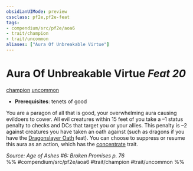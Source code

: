 ```yaml
---
obsidianUIMode: preview
cssclass: pf2e,pf2e-feat
tags:
- compendium/src/pf2e/aoa6
- trait/champion
- trait/uncommon
aliases: ["Aura Of Unbreakable Virtue"]
---
```

# Aura Of Unbreakable Virtue  *Feat 20*  
[champion](../../Rules/traits/champion.md)  [uncommon](../../Rules/traits/uncommon.md)  

- **Prerequisites**: tenets of good

You are a paragon of all that is good, your overwhelming aura causing evildoers to cower. All evil creatures within 15 feet of you take a –1 status penalty to checks and DCs that target you or your allies. This penalty is –2 against creatures you have taken an oath against (such as dragons if you have the [Dragonslayer Oath](dragonslayer-oath.md) feat). You can choose to suppress or resume this aura as an action, which has the [concentrate](../../Rules/traits/concentrate.md) trait.

*Source: Age of Ashes #6: Broken Promises p. 76*  
%% #compendium/src/pf2e/aoa6 #trait/champion #trait/uncommon %%